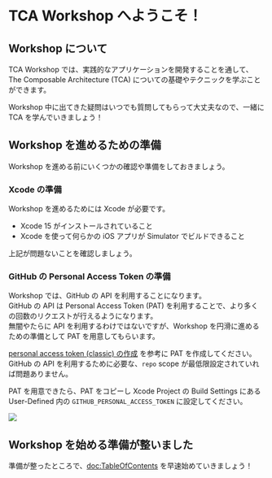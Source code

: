# TCA Workshop へようこそ！

## Workshop について

TCA Workshop では、実践的なアプリケーションを開発することを通して、The Composable Architecture (TCA) についての基礎やテクニックを学ぶことができます。

Workshop 中に出てきた疑問はいつでも質問してもらって大丈夫なので、一緒に TCA を学んでいきましょう！

## Workshop を進めるための準備

Workshop を進める前にいくつかの確認や準備をしておきましょう。

### Xcode の準備

Workshop を進めるためには Xcode が必要です。  

- Xcode 15 がインストールされていること
- Xcode を使って何らかの iOS アプリが Simulator でビルドできること

上記が問題ないことを確認しましょう。

### GitHub の Personal Access Token の準備

Workshop では、GitHub の API を利用することになります。  
GitHub の API は Personal Access Token (PAT) を利用することで、より多くの回数のリクエストが行えるようになります。  
無闇やたらに API を利用するわけではないですが、Workshop を円滑に進めるための準備として PAT を用意してもらいます。

[personal access token (classic) の作成](https://docs.github.com/ja/authentication/keeping-your-account-and-data-secure/managing-your-personal-access-tokens#personal-access-token-classic-%E3%81%AE%E4%BD%9C%E6%88%90) を参考に PAT を作成してください。  
GitHub の API を利用するために必要な、`repo` scope が最低限設定されていれば問題ありません。

PAT を用意できたら、PAT をコピーし Xcode Project の Build Settings にある User-Defined 内の `GITHUB_PERSONAL_ACCESS_TOKEN` に設定してください。

![](pat-user-defined.png)

## Workshop を始める準備が整いました

準備が整ったところで、<doc:TableOfContents> を早速始めていきましょう！
